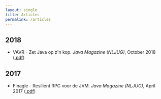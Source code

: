 ```yaml
---
layout: single
title: Articles
permalink: /articles
---
```


## 2018
- VAVR - Zet Java op z'n kop. _Java Magazine (NLJUG)_, October 2018 ([.pdf](/assets/pdf/VAVR%20-%20Java%20Magazine%20-%20NLJUG.pdf))

## 2017
- Finagle - Resilient RPC voor de JVM. _Java Magazine (NLJUG)_, April 2017 ([.pdf](/assets/pdf/Finagle%20-%20Java%20Magazine%20-%20NLJUG.pdf))